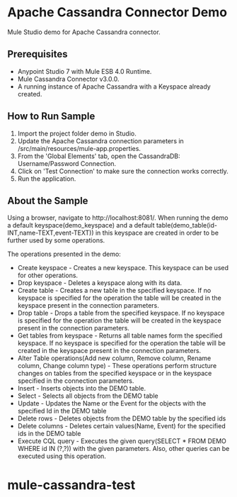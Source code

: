 Apache Cassandra Connector Demo
====================================
Mule Studio demo for Apache Cassandra connector.


Prerequisites
---------------

* Anypoint Studio 7 with Mule ESB 4.0 Runtime.
* Mule Cassandra Connector v3.0.0.
* A running instance of Apache Cassandra with a Keyspace already created.

How to Run Sample
-----------------

1. Import the project folder demo in Studio.
2. Update the Apache Cassandra connection parameters in /src/main/resources/mule-app.properties.
3. From the 'Global Elements' tab, open the CassandraDB: Username/Password Connection.
4. Click on 'Test Connection' to make sure the connection works correctly.
5. Run the application.

About the Sample
----------------

Using a browser, navigate to http://localhost:8081/.
When running the demo a default keyspace(demo_keyspace) and a default table(demo_table(id-INT,name-TEXT,event-TEXT)) in this keyspace are created in order to be further used by some operations.

The operations presented in the demo:

* Create keyspace - Creates a new keyspace. This keyspace can be used for other operations.
* Drop keyspace - Deletes a keyspace along with its data.
* Create table - Creates a new table in the specified keyspace. If no keyspace is specified for the operation the table will be created in the keyspace present in the connection parameters.
* Drop table - Drops a table from the specified keyspace. If no keyspace is specified for the operation the table will be created in the keyspace present in the connection parameters.
* Get tables from keyspace - Returns all table names form the specified keyspace. If no keyspace is specified for the operation the table will be created in the keyspace present in the connection parameters.
* Alter Table operations(Add new column, Remove column, Rename column, Change column type) - These operations perform structure changes on tables from the specified keyspace or in the keyspace specified in the connection parameters.
* Insert - Inserts objects into the DEMO table.
* Select - Selects all objects from the DEMO table
* Update - Updates the Name or the Event for the objects with the specified Id in the DEMO table
* Delete rows - Deletes objects from the DEMO table by the specified ids
* Delete columns - Deletes certain values(Name, Event) for the specified ids in the DEMO table
* Execute CQL query - Executes the given query(SELECT * FROM DEMO WHERE id IN (?,?)) with the given parameters. Also, other queries can be executed using this operation.
# mule-cassandra-test
